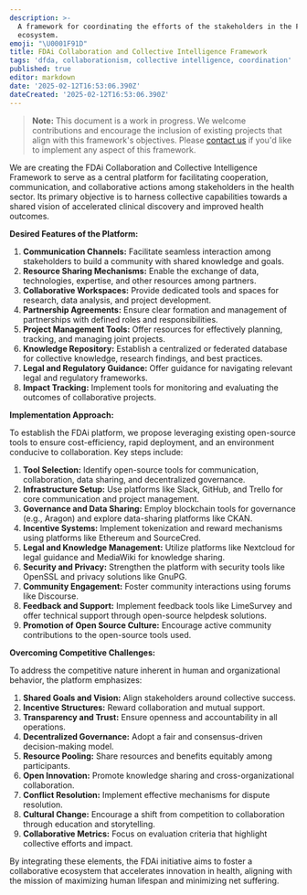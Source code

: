 ```yaml
---
description: >-
  A framework for coordinating the efforts of the stakeholders in the FDAi
  ecosystem.
emoji: "\U0001F91D"
title: FDAi Collaboration and Collective Intelligence Framework
tags: 'dfda, collaborationism, collective intelligence, coordination'
published: true
editor: markdown
date: '2025-02-12T16:53:06.390Z'
dateCreated: '2025-02-12T16:53:06.390Z'
---
```


> **Note:** This document is a work in progress. We welcome contributions and encourage the inclusion of existing projects that align with this framework's objectives.  Please [contact us](mailto:grants@crowdsourcingcures.org) if you'd like to implement any aspect of this framework.

We are creating the FDAi Collaboration and Collective Intelligence Framework to serve as a central platform for facilitating cooperation, communication, and collaborative actions among stakeholders in the health sector. Its primary objective is to harness collective capabilities towards a shared vision of accelerated clinical discovery and improved health outcomes.

**Desired Features of the Platform:**

1. **Communication Channels:** Facilitate seamless interaction among stakeholders to build a community with shared knowledge and goals.
2. **Resource Sharing Mechanisms:** Enable the exchange of data, technologies, expertise, and other resources among partners.
3. **Collaborative Workspaces:** Provide dedicated tools and spaces for research, data analysis, and project development.
4. **Partnership Agreements:** Ensure clear formation and management of partnerships with defined roles and responsibilities.
5. **Project Management Tools:** Offer resources for effectively planning, tracking, and managing joint projects.
6. **Knowledge Repository:** Establish a centralized or federated database for collective knowledge, research findings, and best practices.
7. **Legal and Regulatory Guidance:** Offer guidance for navigating relevant legal and regulatory frameworks.
8. **Impact Tracking:** Implement tools for monitoring and evaluating the outcomes of collaborative projects.

**Implementation Approach:**

To establish the FDAi platform, we propose leveraging existing open-source tools to ensure cost-efficiency, rapid deployment, and an environment conducive to collaboration. Key steps include:

1. **Tool Selection:** Identify open-source tools for communication, collaboration, data sharing, and decentralized governance.
2. **Infrastructure Setup:** Use platforms like Slack, GitHub, and Trello for core communication and project management.
3. **Governance and Data Sharing:** Employ blockchain tools for governance (e.g., Aragon) and explore data-sharing platforms like CKAN.
4. **Incentive Systems:** Implement tokenization and reward mechanisms using platforms like Ethereum and SourceCred.
5. **Legal and Knowledge Management:** Utilize platforms like Nextcloud for legal guidance and MediaWiki for knowledge sharing.
6. **Security and Privacy:** Strengthen the platform with security tools like OpenSSL and privacy solutions like GnuPG.
7. **Community Engagement:** Foster community interactions using forums like Discourse.
8. **Feedback and Support:** Implement feedback tools like LimeSurvey and offer technical support through open-source helpdesk solutions.
9. **Promotion of Open Source Culture:** Encourage active community contributions to the open-source tools used.

**Overcoming Competitive Challenges:**

To address the competitive nature inherent in human and organizational behavior, the platform emphasizes:

1. **Shared Goals and Vision:** Align stakeholders around collective success.
2. **Incentive Structures:** Reward collaboration and mutual support.
3. **Transparency and Trust:** Ensure openness and accountability in all operations.
4. **Decentralized Governance:** Adopt a fair and consensus-driven decision-making model.
5. **Resource Pooling:** Share resources and benefits equitably among participants.
6. **Open Innovation:** Promote knowledge sharing and cross-organizational collaboration.
7. **Conflict Resolution:** Implement effective mechanisms for dispute resolution.
8. **Cultural Change:** Encourage a shift from competition to collaboration through education and storytelling.
9. **Collaborative Metrics:** Focus on evaluation criteria that highlight collective efforts and impact.

By integrating these elements, the FDAi initiative aims to foster a collaborative ecosystem that accelerates innovation in health, aligning with the mission of maximizing human lifespan and minimizing net suffering.

